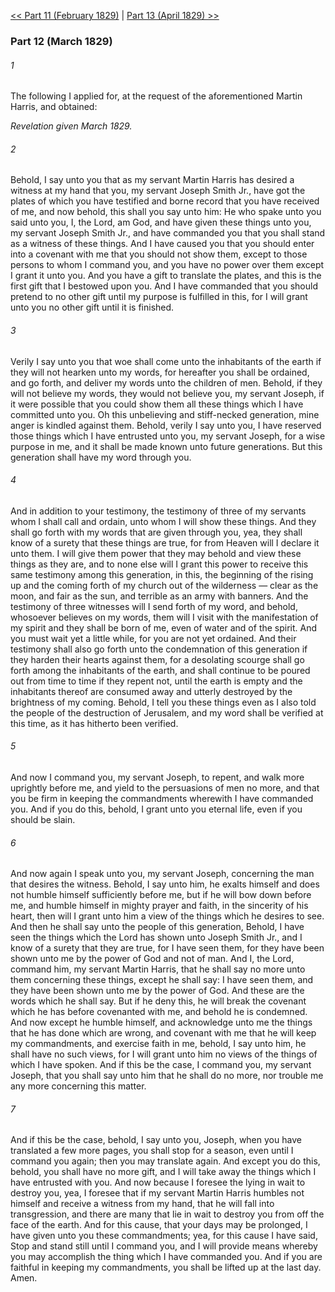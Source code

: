 [<< Part 11 (February 1829)](Part%2011%20(February%201829))  |  [Part 13 (April 1829) >>](Part%2013%20(April%201829))

### Part 12 (March 1829)
###### 1
The following I applied for, at the request of the aforementioned Martin Harris, and obtained:


*Revelation given March 1829.*

###### 2
Behold, I say unto you that as my servant Martin Harris has desired a witness at my hand that you, my servant Joseph Smith Jr., have got the plates of which you have testified and borne record that you have received of me, and now behold, this shall you say unto him: He who spake unto you said unto you, I, the Lord, am God, and have given these things unto you, my servant Joseph Smith Jr., and have commanded you that you shall stand as a witness of these things. And I have caused you that you should enter into a covenant with me that you should not show them, except to those persons to whom I command you, and you have no power over them except I grant it unto you. And you have a gift to translate the plates, and this is the first gift that I bestowed upon you. And I have commanded that you should pretend to no other gift until my purpose is fulfilled in this, for I will grant unto you no other gift until it is finished.

###### 3
Verily I say unto you that woe shall come unto the inhabitants of the earth if they will not hearken unto my words, for hereafter you shall be ordained, and go forth, and deliver my words unto the children of men. Behold, if they will not believe my words, they would not believe you, my servant Joseph, if it were possible that you could show them all these things which I have committed unto you. Oh this unbelieving and stiff-necked generation, mine anger is kindled against them. Behold, verily I say unto you, I have reserved those things which I have entrusted unto you, my servant Joseph, for a wise purpose in me, and it shall be made known unto future generations. But this generation shall have my word through you.

###### 4
And in addition to your testimony, the testimony of three of my servants whom I shall call and ordain, unto whom I will show these things. And they shall go forth with my words that are given through you, yea, they shall know of a surety that these things are true, for from Heaven will I declare it unto them. I will give them power that they may behold and view these things as they are, and to none else will I grant this power to receive this same testimony among this generation, in this, the beginning of the rising up and the coming forth of my church out of the wilderness — clear as the moon, and fair as the sun, and terrible as an army with banners. And the testimony of three witnesses will I send forth of my word, and behold, whosoever believes on my words, them will I visit with the manifestation of my spirit and they shall be born of me, even of water and of the spirit. And you must wait yet a little while, for you are not yet ordained. And their testimony shall also go forth unto the condemnation of this generation if they harden their hearts against them, for a desolating scourge shall go forth among the inhabitants of the earth, and shall continue to be poured out from time to time if they repent not, until the earth is empty and the inhabitants thereof are consumed away and utterly destroyed by the brightness of my coming. Behold, I tell you these things even as I also told the people of the destruction of Jerusalem, and my word shall be verified at this time, as it has hitherto been verified.

###### 5
And now I command you, my servant Joseph, to repent, and walk more uprightly before me, and yield to the persuasions of men no more, and that you be firm in keeping the commandments wherewith I have commanded you. And if you do this, behold, I grant unto you eternal life, even if you should be slain.

###### 6
And now again I speak unto you, my servant Joseph, concerning the man that desires the witness. Behold, I say unto him, he exalts himself and does not humble himself sufficiently before me, but if he will bow down before me, and humble himself in mighty prayer and faith, in the sincerity of his heart, then will I grant unto him a view of the things which he desires to see. And then he shall say unto the people of this generation, Behold, I have seen the things which the Lord has shown unto Joseph Smith Jr., and I know of a surety that they are true, for I have seen them, for they have been shown unto me by the power of God and not of man. And I, the Lord, command him, my servant Martin Harris, that he shall say no more unto them concerning these things, except he shall say: I have seen them, and they have been shown unto me by the power of God. And these are the words which he shall say. But if he deny this, he will break the covenant which he has before covenanted with me, and behold he is condemned. And now except he humble himself, and acknowledge unto me the things that he has done which are wrong, and covenant with me that he will keep my commandments, and exercise faith in me, behold, I say unto him, he shall have no such views, for I will grant unto him no views of the things of which I have spoken. And if this be the case, I command you, my servant Joseph, that you shall say unto him that he shall do no more, nor trouble me any more concerning this matter.

###### 7
And if this be the case, behold, I say unto you, Joseph, when you have translated a few more pages, you shall stop for a season, even until I command you again; then you may translate again. And except you do this, behold, you shall have no more gift, and I will take away the things which I have entrusted with you. And now because I foresee the lying in wait to destroy you, yea, I foresee that if my servant Martin Harris humbles not himself and receive a witness from my hand, that he will fall into transgression, and there are many that lie in wait to destroy you from off the face of the earth. And for this cause, that your days may be prolonged, I have given unto you these commandments; yea, for this cause I have said, Stop and stand still until I command you, and I will provide means whereby you may accomplish the thing which I have commanded you. And if you are faithful in keeping my commandments, you shall be lifted up at the last day. Amen.
